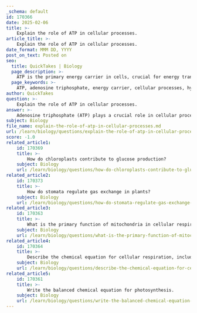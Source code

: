 ```yaml
---
_schema: default
id: 170366
date: 2025-02-06
title: >-
    Explain the role of ATP in cellular processes.
article_title: >-
    Explain the role of ATP in cellular processes.
date_format: MMM DD, YYYY
post_on_text: Posted on
seo:
  title: QuickTakes | Biology
  page_description: >-
    ATP is the primary energy carrier in cells, crucial for energy transfer, biosynthesis, active transport, signal transduction, and cell division. It is continuously regenerated through cellular respiration, making it essential for various cellular processes.
  page_keywords: >-
    ATP, adenosine triphosphate, energy carrier, cellular processes, hydrolysis, energy transfer, biosynthesis, active transport, signal transduction, cell division, regeneration of ATP, cellular respiration
author: QuickTakes
question: >-
    Explain the role of ATP in cellular processes.
answer: >-
    Adenosine triphosphate (ATP) plays a crucial role in cellular processes as the primary energy carrier in cells. Its structure consists of adenine, ribose (a sugar), and three phosphate groups. The energy stored in ATP is released when one of the phosphate groups is hydrolyzed, converting ATP into adenosine diphosphate (ADP) and inorganic phosphate. This release of energy is fundamental for various cellular activities.\n\nHere are some key roles of ATP in cellular processes:\n\n1. **Energy Transfer**: ATP serves as a direct source of energy for many cellular functions. When ATP is hydrolyzed, the energy released is utilized for processes such as muscle contraction, where ATP binds to myosin, allowing muscle fibers to slide and contract.\n\n2. **Biosynthesis**: ATP is essential for the synthesis of macromolecules, including proteins, nucleic acids, and lipids. The energy from ATP is used to drive endergonic reactions, which require energy input to proceed.\n\n3. **Active Transport**: ATP is involved in active transport mechanisms, where substances are moved across cell membranes against their concentration gradient. For example, the sodium-potassium pump uses ATP to transport sodium ions out of the cell and potassium ions into the cell, maintaining cellular homeostasis.\n\n4. **Signal Transduction**: ATP is also involved in cellular signaling pathways. It acts as a substrate for kinases, which transfer phosphate groups to proteins, thereby modifying their activity and function in response to various signals.\n\n5. **Cell Division and Growth**: During cell division, ATP provides the energy necessary for the processes of mitosis and cytokinesis, ensuring that cells can grow and replicate efficiently.\n\n6. **Regeneration of ATP**: ATP is continuously regenerated through cellular respiration, particularly in the mitochondria, where glucose and oxygen are converted into ATP, carbon dioxide, and water. The overall reaction can be summarized as:\n   $$\n   C_6H_{12}O_6 + 6O_2 \rightarrow 6CO_2 + 6H_2O + \text{energy (ATP)}\n   $$\n\nIn summary, ATP is vital for powering a wide range of cellular processes, making it an essential molecule for life. Its ability to store and release energy efficiently allows cells to perform necessary functions that sustain life.
subject: Biology
file_name: explain-the-role-of-atp-in-cellular-processes.md
url: /learn/biology/questions/explain-the-role-of-atp-in-cellular-processes
score: -1.0
related_article1:
    id: 170369
    title: >-
        How do chloroplasts contribute to glucose production?
    subject: Biology
    url: /learn/biology/questions/how-do-chloroplasts-contribute-to-glucose-production
related_article2:
    id: 170373
    title: >-
        How do stomata regulate gas exchange in plants?
    subject: Biology
    url: /learn/biology/questions/how-do-stomata-regulate-gas-exchange-in-plants
related_article3:
    id: 170363
    title: >-
        What is the primary function of mitochondria in cellular respiration?
    subject: Biology
    url: /learn/biology/questions/what-is-the-primary-function-of-mitochondria-in-cellular-respiration
related_article4:
    id: 170364
    title: >-
        Describe the chemical equation for cellular respiration, including reactants and products.
    subject: Biology
    url: /learn/biology/questions/describe-the-chemical-equation-for-cellular-respiration-including-reactants-and-products
related_article5:
    id: 170361
    title: >-
        Write the balanced chemical equation for photosynthesis.
    subject: Biology
    url: /learn/biology/questions/write-the-balanced-chemical-equation-for-photosynthesis
---
```


&nbsp;